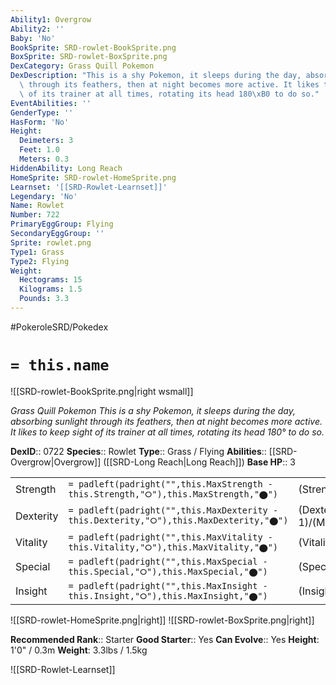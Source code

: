 ```yaml
---
Ability1: Overgrow
Ability2: ''
Baby: 'No'
BookSprite: SRD-rowlet-BookSprite.png
BoxSprite: SRD-rowlet-BoxSprite.png
DexCategory: Grass Quill Pokemon
DexDescription: "This is a shy Pokemon, it sleeps during the day, absorbing sunlight\
  \ through its feathers, then at night becomes more active. It likes to keep sight\
  \ of its trainer at all times, rotating its head 180\xB0 to do so."
EventAbilities: ''
GenderType: ''
HasForm: 'No'
Height:
  Deimeters: 3
  Feet: 1.0
  Meters: 0.3
HiddenAbility: Long Reach
HomeSprite: SRD-rowlet-HomeSprite.png
Learnset: '[[SRD-Rowlet-Learnset]]'
Legendary: 'No'
Name: Rowlet
Number: 722
PrimaryEggGroup: Flying
SecondaryEggGroup: ''
Sprite: rowlet.png
Type1: Grass
Type2: Flying
Weight:
  Hectograms: 15
  Kilograms: 1.5
  Pounds: 3.3
---
```


#PokeroleSRD/Pokedex

# `= this.name`

![[SRD-rowlet-BookSprite.png|right wsmall]]

*Grass Quill Pokemon*
*This is a shy Pokemon, it sleeps during the day, absorbing sunlight through its feathers, then at night becomes more active. It likes to keep sight of its trainer at all times, rotating its head 180° to do so.*

**DexID**:: 0722
**Species**:: Rowlet
**Type**:: Grass / Flying
**Abilities**:: [[SRD-Overgrow|Overgrow]] ([[SRD-Long Reach|Long Reach]])
**Base HP**:: 3

|           |                                                                                        |                                          |
| --------- | -------------------------------------------------------------------------------------- | ---------------------------------------- |
| Strength  | `= padleft(padright("",this.MaxStrength - this.Strength,"⭘"),this.MaxStrength,"⬤")`    | (Strength::2)/(MaxStrength::4)   |
| Dexterity | `= padleft(padright("",this.MaxDexterity - this.Dexterity,"⭘"),this.MaxDexterity,"⬤")` | (Dexterity:: 1)/(MaxDexterity::3) |
| Vitality  | `= padleft(padright("",this.MaxVitality - this.Vitality,"⭘"),this.MaxVitality,"⬤")`    | (Vitality::2)/(MaxVitality::4)   |
| Special   | `= padleft(padright("",this.MaxSpecial - this.Special,"⭘"),this.MaxSpecial,"⬤")`       | (Special::2)/(MaxSpecial::4)     |
| Insight   | `= padleft(padright("",this.MaxInsight - this.Insight,"⭘"),this.MaxInsight,"⬤")`       | (Insight::2)/(MaxInsight::4)     |

![[SRD-rowlet-HomeSprite.png|right]]
![[SRD-rowlet-BoxSprite.png|right]]

**Recommended Rank**:: Starter
**Good Starter**:: Yes
**Can Evolve**:: Yes
**Height**: 1'0" / 0.3m
**Weight**: 3.3lbs / 1.5kg

![[SRD-Rowlet-Learnset]]